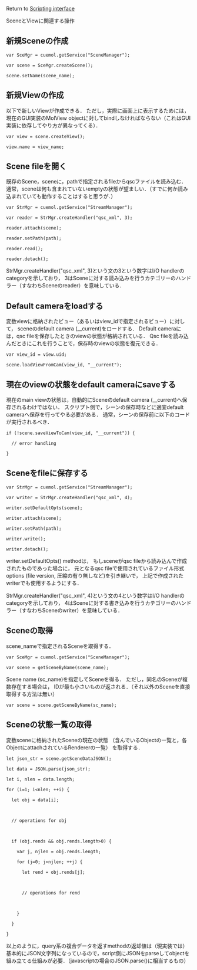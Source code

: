 Return to [Scripting interface](../../../cuemol2/Scripting/)

SceneとViewに関連する操作

## 新規Sceneの作成
```
var SceMgr = cuemol.getService("SceneManager");
```
```
var scene = SceMgr.createScene();
```
```
scene.setName(scene_name);
```

## 新規Viewの作成
以下で新しいViewが作成できる．
ただし，実際に画面上に表示するためには，
現在のGUI実装のMolView objectに対してbindしなければならない（これはGUI実装に依存してやり方が異なってくる）．

```
var view = scene.createView();
```
```
view.name = view_name;
```

## Scene fileを開く
既存のScene，sceneに，pathで指定されるfileからqscファイルを読み込む．
通常，sceneは何も含まれていないemptyの状態が望ましい．（すでに何か読み込まれていても動作することはすると思うが．）

```
var StrMgr = cuemol.getService("StreamManager");
```
```
var reader = StrMgr.createHandler("qsc_xml", 3);
```
```
reader.attach(scene);
```
```
reader.setPath(path);
```
```
reader.read();
```
```
reader.detach();
```

StrMgr.createHandler("qsc_xml", 3)という文の3という数字はI/O handlerのcategoryを示しており，
3はSceneに対する読み込みを行うカテゴリーのハンドラー（すなわちSceneのreader）を意味している．

## Default cameraをloadする
変数viewに格納されたビュー（あるいはview_idで指定されるビュー）に対して，
sceneのdefault camera (__current)をロードする．
Default cameraには，qsc fileを保存したときのviewの状態が格納されている．
Qsc fileを読み込んだときにこれを行うことで，保存時のviewの状態を復元できる．
```
var view_id = view.uid;
```
```
scene.loadViewFromCam(view_id, "__current");
```

## 現在のviewの状態をdefault cameraにsaveする
現在のmain viewの状態は，自動的にSceneのdefault camera (__current)へ保存されるわけではない．
スクリプト側で，シーンの保存時などに適宜default cameraへ保存を行ってやる必要がある．
通常，シーンの保存前に以下のコードが実行されるべき．

```
if (!scene.saveViewToCam(view_id, "__current")) {
```
```
  // error handling
```
```
}
```

## Sceneをfileに保存する

```
var StrMgr = cuemol.getService("StreamManager");
```
```
var writer = StrMgr.createHandler("qsc_xml", 4);
```
 
```
writer.setDefaultOpts(scene);
```
 
```
writer.attach(scene);
```
```
writer.setPath(path);
```
```
writer.write();
```
```
writer.detach();
```

writer.setDefaultOpts() methodは，
もしsceneがqsc fileから読み込んで作成されたものであった場合に，
元となるqsc fileで使用されているファイル形式options (file version, 圧縮の有り無しなど)を引き継いで，
上記で作成されたwriterでも使用するようにする．

StrMgr.createHandler("qsc_xml", 4)という文の4という数字はI/O handlerのcategoryを示しており，
4はSceneに対する書き込みを行うカテゴリーのハンドラー（すなわちSceneのwriter）を意味している．

## Sceneの取得
scene_nameで指定されるSceneを取得する．
```
var SceMgr = cuemol.getService("SceneManager");
```
```
var scene = getSceneByName(scene_name);
```

Scene name (sc_name)を指定してSceneを得る．
ただし，同名のSceneが複数存在する場合は，
IDが最も小さいものが返される．（それ以外のSceneを直接取得する方法は無い）
```
var scene = scene.getSceneByName(sc_name);
```

## Sceneの状態一覧の取得
変数sceneに格納されたSceneの現在の状態
（含んでいるObjectの一覧と，各ObjectにattachされているRendererの一覧）
を取得する．

```
let json_str = scene.getSceneDataJSON();
```
```
let data = JSON.parse(json_str);
```
```
let i, nlen = data.length;
```
```
for (i=1; i<nlen; ++i) {
```
```
  let obj = data[i];
```
```
  
```
```
  // operations for obj
```
```
  
```
```
  if (obj.rends && obj.rends.length>0) {
```
```
    var j, njlen = obj.rends.length;
```
```
    for (j=0; j<njlen; ++j) {
```
```
      let rend = obj.rends[j];
```
```
      
```
```
      // operations for rend
```
```
      
```
```
    }
```
```
  }
```
```
}
```

以上のように，query系の複合データを返すmethodの返却値は（現実装では）基本的にJSON文字列になっているので，script側にJSONをparseしてobjectを組み立てる仕組みが必要．（javascriptの場合のJSON.parse()に相当するもの）
